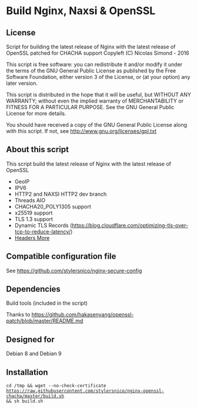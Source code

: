 Build Nginx, Naxsi & OpenSSL
============================

## License
Script for building the latest release of Nginx with the latest release of OpenSSL patched for CHACHA support
Copyleft (C) Nicolas Simond - 2016

This script is free software: you can redistribute it and/or modify
it under the terms of the GNU General Public License as published by
the Free Software Foundation, either version 3 of the License, or
(at your option) any later version.

This script is distributed in the hope that it will be useful,
but WITHOUT ANY WARRANTY; without even the implied warranty of
MERCHANTABILITY or FITNESS FOR A PARTICULAR PURPOSE.  See the
GNU General Public License for more details.

You should have received a copy of the GNU General Public License
along with this script.  If not, see <http://www.gnu.org/licenses/gpl.txt>

## About this script
This script build the latest release of Nginx with the latest release of OpenSSL

- GeoIP
- IPV6
- HTTP2 and NAXSI HTTP2 dev branch
- Threads AIO
- CHACHA20_POLY1305 support
- x25519 support
- TLS 1.3 support
- Dynamic TLS Records (https://blog.cloudflare.com/optimizing-tls-over-tcp-to-reduce-latency/)
- [Headers More](https://github.com/openresty/headers-more-nginx-module)

## Compatible configuration file

See https://github.com/stylersnico/nginx-secure-config

## Dependencies
Build tools (included in the script)

Thanks to https://github.com/hakasenyang/openssl-patch/blob/master/README.md

## Designed for
Debian 8 and Debian 9

## Installation
<code>cd /tmp && wget --no-check-certificate https://raw.githubusercontent.com/stylersnico/nginx-openssl-chacha/master/build.sh && sh build.sh</code>
